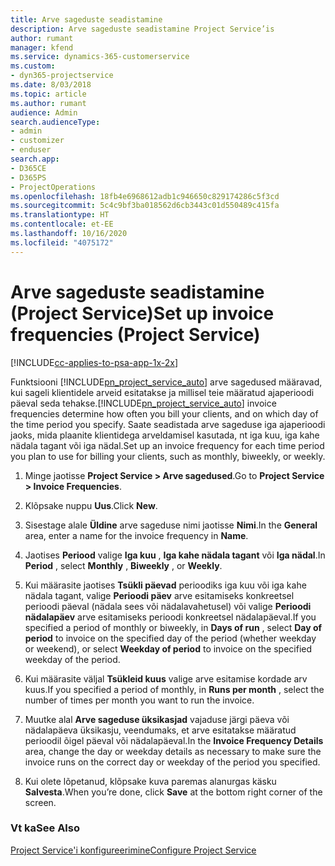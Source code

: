 ```yaml
---
title: Arve sageduste seadistamine
description: Arve sageduste seadistamine Project Service’is
author: rumant
manager: kfend
ms.service: dynamics-365-customerservice
ms.custom:
- dyn365-projectservice
ms.date: 8/03/2018
ms.topic: article
ms.author: rumant
audience: Admin
search.audienceType:
- admin
- customizer
- enduser
search.app:
- D365CE
- D365PS
- ProjectOperations
ms.openlocfilehash: 18fb4e6968612adb1c946650c829174286c5f3cd
ms.sourcegitcommit: 5c4c9bf3ba018562d6cb3443c01d550489c415fa
ms.translationtype: HT
ms.contentlocale: et-EE
ms.lasthandoff: 10/16/2020
ms.locfileid: "4075172"
---
```

# <a name="set-up-invoice-frequencies-project-service"></a><span data-ttu-id="547e1-103">Arve sageduste seadistamine (Project Service)</span><span class="sxs-lookup"><span data-stu-id="547e1-103">Set up invoice frequencies (Project Service)</span></span>

[!INCLUDE[cc-applies-to-psa-app-1x-2x](../includes/cc-applies-to-psa-app-1x-2x.md)]

<span data-ttu-id="547e1-104">Funktsiooni [!INCLUDE[pn_project_service_auto](../includes/pn-project-service-auto.md)] arve sagedused määravad, kui sageli klientidele arveid esitatakse ja millisel teie määratud ajaperioodi päeval seda tehakse.</span><span class="sxs-lookup"><span data-stu-id="547e1-104">[!INCLUDE[pn_project_service_auto](../includes/pn-project-service-auto.md)] invoice frequencies determine how often you bill your clients, and on which day of the time period you specify.</span></span> <span data-ttu-id="547e1-105">Saate seadistada arve sageduse iga ajaperioodi jaoks, mida plaanite klientidega arveldamisel kasutada, nt iga kuu, iga kahe nädala tagant või iga nädal.</span><span class="sxs-lookup"><span data-stu-id="547e1-105">Set up an invoice frequency for each time period you plan to use for billing your clients, such as monthly, biweekly, or weekly.</span></span>  
  
1.  <span data-ttu-id="547e1-106">Minge jaotisse **Project Service > Arve sagedused**.</span><span class="sxs-lookup"><span data-stu-id="547e1-106">Go to **Project Service > Invoice Frequencies**.</span></span>  
  
2.  <span data-ttu-id="547e1-107">Klõpsake nuppu **Uus**.</span><span class="sxs-lookup"><span data-stu-id="547e1-107">Click **New**.</span></span>  
  
3.  <span data-ttu-id="547e1-108">Sisestage alale **Üldine** arve sageduse nimi jaotisse **Nimi**.</span><span class="sxs-lookup"><span data-stu-id="547e1-108">In the **General** area, enter a name for the invoice frequency in **Name**.</span></span>  
  
4.  <span data-ttu-id="547e1-109">Jaotises **Periood** valige **Iga kuu** , **Iga kahe nädala tagant** või **Iga nädal**.</span><span class="sxs-lookup"><span data-stu-id="547e1-109">In **Period** , select **Monthly** , **Biweekly** , or **Weekly**.</span></span>  
  
5.  <span data-ttu-id="547e1-110">Kui määrasite jaotises **Tsükli päevad** perioodiks iga kuu või iga kahe nädala tagant, valige **Perioodi päev** arve esitamiseks konkreetsel perioodi päeval (nädala sees või nädalavahetusel) või valige **Perioodi nädalapäev** arve esitamiseks perioodi konkreetsel nädalapäeval.</span><span class="sxs-lookup"><span data-stu-id="547e1-110">If you specified a period of monthly or biweekly, in **Days of run** , select **Day of period** to invoice on the specified day of the period (whether weekday or weekend), or select **Weekday of period** to invoice on the specified weekday of the period.</span></span>  
  
6.  <span data-ttu-id="547e1-111">Kui määrasite väljal **Tsükleid kuus** valige arve esitamise kordade arv kuus.</span><span class="sxs-lookup"><span data-stu-id="547e1-111">If you specified a period of monthly, in **Runs per month** , select the number of times per month you want to run the invoice.</span></span>  
  
7.  <span data-ttu-id="547e1-112">Muutke alal **Arve sageduse üksikasjad** vajaduse järgi päeva või nädalapäeva üksikasju, veendumaks, et arve esitatakse määratud perioodil õigel päeval või nädalapäeval.</span><span class="sxs-lookup"><span data-stu-id="547e1-112">In the **Invoice Frequency Details** area, change the day or weekday details as necessary to make sure the invoice runs on the correct day or weekday of the period you specified.</span></span>  
  
8.  <span data-ttu-id="547e1-113">Kui olete lõpetanud, klõpsake kuva paremas alanurgas käsku **Salvesta**.</span><span class="sxs-lookup"><span data-stu-id="547e1-113">When you’re done, click **Save** at the bottom right corner of the screen.</span></span>  
  
### <a name="see-also"></a><span data-ttu-id="547e1-114">Vt ka</span><span class="sxs-lookup"><span data-stu-id="547e1-114">See Also</span></span>  
 [<span data-ttu-id="547e1-115">Project Service'i konfigureerimine</span><span class="sxs-lookup"><span data-stu-id="547e1-115">Configure Project Service</span></span>](../psa/configure.md)
